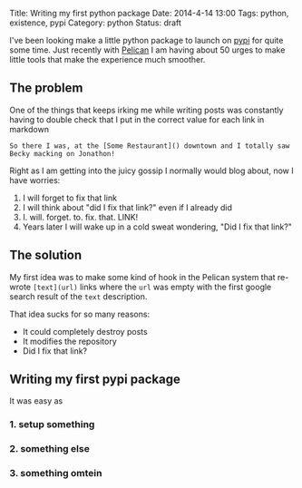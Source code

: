 Title: Writing my first python package
Date: 2014-4-14 13:00
Tags: python, existence, pypi
Category: python
Status: draft

I've been looking make a little python package to launch on [pypi](https://pypi.python.org/) for quite some time. Just
recently with [Pelican]() I am having about 50 urges to make little tools that make the experience much smoother.


## The problem

One of the things that keeps irking me while writing posts was constantly having to double check that I put in the
correct value for each link in markdown

    So there I was, at the [Some Restaurant]() downtown and I totally saw Becky macking on Jonathon!

Right as I am getting into the juicy gossip I normally would blog about, now I have worries:

1. I will forget to fix that link
2. I will think about "did I fix that link?" even if I already did
3. I. will. forget. to. fix. that. LINK!
4. Years later I will wake up in a cold sweat wondering, "Did I fix that link?"


## The solution

My first idea was to make some kind of hook in the Pelican system that re-wrote `[text](url)` links where the `url` was
empty with the first google search result of the `text` description.

That idea sucks for so many reasons:

* It could completely destroy posts
* It modifies the repository
* Did I fix that link?

## Writing my first pypi package

It was easy as

### 1. setup something

### 2. something else

### 3. something omtein

